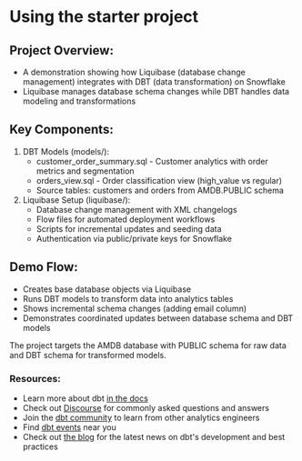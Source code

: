 # Using the starter project


## Project Overview:
- A demonstration showing how Liquibase (database change management) integrates with DBT (data transformation) on Snowflake
- Liquibase manages database schema changes while DBT handles data modeling and transformations

##  Key Components:
1. DBT Models (models/):
    - customer_order_summary.sql - Customer analytics with order metrics and segmentation
    - orders_view.sql - Order classification view (high_value vs regular)
    - Source tables: customers and orders from AMDB.PUBLIC schema
2. Liquibase Setup (liquibase/):
    - Database change management with XML changelogs
    - Flow files for automated deployment workflows
    - Scripts for incremental updates and seeding data
    - Authentication via public/private keys for Snowflake

##  Demo Flow:
- Creates base database objects via Liquibase
- Runs DBT models to transform data into analytics tables
- Shows incremental schema changes (adding email column)
- Demonstrates coordinated updates between database schema and DBT models

The project targets the AMDB database with PUBLIC schema for raw data and DBT schema for transformed models.


### Resources:
- Learn more about dbt [in the docs](https://docs.getdbt.com/docs/introduction)
- Check out [Discourse](https://discourse.getdbt.com/) for commonly asked questions and answers
- Join the [dbt community](https://getdbt.com/community) to learn from other analytics engineers
- Find [dbt events](https://events.getdbt.com) near you
- Check out [the blog](https://blog.getdbt.com/) for the latest news on dbt's development and best practices
